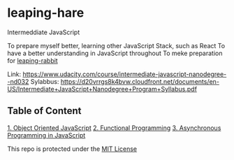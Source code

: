 # leaping-hare

Intermeddiate JavaScript

To prepare myself better, learning other JavaScript Stack, such as React
To have a better understanding in JavaScript throughout
To meke preparation for [leaping-rabbit](https://github.com/rickyfelix19/leaping-rabbit)

Link: https://www.udacity.com/course/intermediate-javascript-nanodegree--nd032
Sylabbus: https://d20vrrgs8k4bvw.cloudfront.net/documents/en-US/Intermediate+JavaScript+Nanodegree+Program+Syllabus.pdf

## Table of Content

[1. Object Oriented JavaScript]()
[2. Functional Programming]()
[3. Asynchronous Programming in JavaScript]()

This repo is protected under the [MIT License](https://github.com/rickyfelix19/leaping-hare/blob/main/LICENSE)

